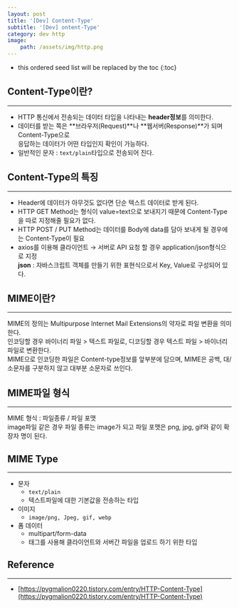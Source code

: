 ```yaml
---
layout: post
title: '[Dev] Content-Type'
subtitle: '[Dev] ontent-Type'
category: dev http
image: 
    path: /assets/img/http.png
---
```

* this ordered seed list will be replaced by the toc 
{:toc}

## Content-Type이란?
---
  - HTTP 통신에서 전송되는 데이터 타입을 나타내는 **header정보**를 의미한다.  
  - 데이터를 받는 쪽은 **브라우저(Request)**나 **웹서버(Response)**가 되며  Content-Type으로  
    응답하는 데이터가 어떤 타입인지 확인이 가능하다.  
  - 일반적인 문자 : `text/plain`타입으로 전송되어 진다.

## Content-Type의 특징
---
  - Header에 데이터가 아무것도 없다면 단순 텍스트 데이터로 받게 된다.
  - HTTP GET Method는 형식이 value=text으로 보내지기 때문에 Content-Type을 따로 지정해줄 필요가 없다.
  - HTTP POST / PUT Method는 데이터를 Body에 data를 담아 보내게 될 경우에는 Content-Type이 필요
  - axios를 이용해 클라이언트 → 서버로 API 요청 할 경우 application/json형식으로 지정  
**json** : 자바스크립트 객체를 만들기 위한 표현식으로서 Key, Value로 구성되어 있다.

## MIME이란?
--- 
MIME의 정의는 Multipurpose Internet Mail Extensions의 약자로 파일 변환을 의미한다.  
인코딩할 경우 바이너리 파일 > 텍스트 파일로, 디코딩할 경우 텍스트 파일 > 바이너리 파일로 변환한다.  
MIME으로 인코딩한 파일은 Content-type정보를 앞부분에 담으며, MIME은 공백, 대/소문자를 구분하지 않고 대부분 소문자로 쓰인다.

## MIME파일 형식 
---
MIME 형식 : 파일종류 / 파일 포맷  
image파일 같은 경우 파일 종류는 image가 되고 파일 포맷은 png, jpg, gif와 같이 확장자 명이 된다.

## MIME Type
---
- 문자
    - `text/plain`
    - 텍스트파일에 대한 기본값을 전송하는 타입
- 이미지
    - `image/png, Jpeg, gif, webp`
- 폼 데이터
    - multipart/form-data
    - <form>태그를 사용해 클라이언트와 서버간 파일을 업로드 하기 위한 타입

## Reference
---
  - [https://pygmalion0220.tistory.com/entry/HTTP-Content-Type](https://pygmalion0220.tistory.com/entry/HTTP-Content-Type)